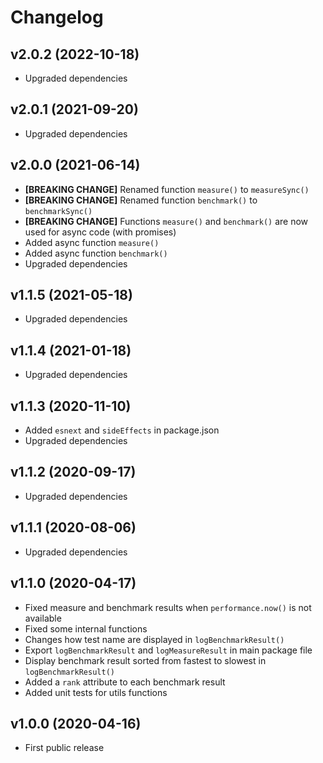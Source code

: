 # Changelog

## v2.0.2 (2022-10-18)

- Upgraded dependencies

## v2.0.1 (2021-09-20)

- Upgraded dependencies

## v2.0.0 (2021-06-14)

- **[BREAKING CHANGE]** Renamed function `measure()` to `measureSync()`
- **[BREAKING CHANGE]** Renamed function `benchmark()` to `benchmarkSync()`
- **[BREAKING CHANGE]** Functions `measure()` and `benchmark()` are now used for async code (with
  promises)
- Added async function `measure()`
- Added async function `benchmark()`
- Upgraded dependencies

## v1.1.5 (2021-05-18)

- Upgraded dependencies

## v1.1.4 (2021-01-18)

- Upgraded dependencies

## v1.1.3 (2020-11-10)

- Added `esnext` and `sideEffects` in package.json
- Upgraded dependencies

## v1.1.2 (2020-09-17)

- Upgraded dependencies

## v1.1.1 (2020-08-06)

- Upgraded dependencies

## v1.1.0 (2020-04-17)

- Fixed measure and benchmark results when `performance.now()` is not available
- Fixed some internal functions
- Changes how test name are displayed in `logBenchmarkResult()`
- Export `logBenchmarkResult` and `logMeasureResult` in main package file
- Display benchmark result sorted from fastest to slowest in `logBenchmarkResult()`
- Added a `rank` attribute to each benchmark result
- Added unit tests for utils functions

## v1.0.0 (2020-04-16)

- First public release
